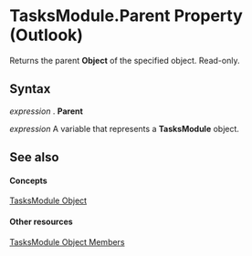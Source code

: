 
# TasksModule.Parent Property (Outlook)

Returns the parent  **Object** of the specified object. Read-only.


## Syntax

 _expression_ . **Parent**

 _expression_ A variable that represents a **TasksModule** object.


## See also


#### Concepts


[TasksModule Object](fc6ae6c9-6b13-b5f2-9506-c3dbbe709df6.md)
#### Other resources


[TasksModule Object Members](78274654-8df6-f34f-1460-8f1d36f0a15c.md)
